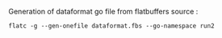 Generation of dataformat go file from flatbuffers source : 

```
flatc -g --gen-onefile dataformat.fbs --go-namespace run2
```
